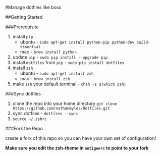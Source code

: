 #Manage dotfiles like boss

##Getting Started

###Prerequisite
1. install `pip`
	- ubuntu - `sudo apt-get install python-pip python-dev build-essential`
	- mac - `brew install python`
1. update `pip` - `sudo pip install --upgrade pip`
1. install `dotfiles` from `pip` - `sudo pip install dotfiles`
1. install `zsh`
	- ubuntu - `sudo apt-get install zsh`
	- mac - `brew install zsh`
1. make `zsh` your default terminal - `chsh -s $(which zsh)`

###Sync dotfiles
1. clone the repo into your home directory `git clone https://github.com/nathanmyles/Dotfiles.git`
1. sync dotfiles - `dotfiles --sync`
1. `source ~/.zshrc`

###Fork the Repo

create a fork of this repo so you can have your own set of configuration!

__Make sure you edit the zsh-theme in `antigenrc` to point to your fork__

